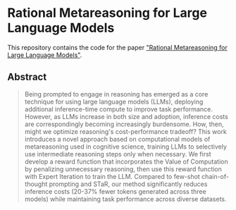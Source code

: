 # Rational Metareasoning for Large Language Models

This repository contains the code for the paper ["Rational Metareasoning for Large Language Models"](http://arxiv.org/abs/2410.05563v1).

## Abstract
> Being prompted to engage in reasoning has emerged as a core technique for using large language models (LLMs), deploying additional inference-time compute to improve task performance. However, as LLMs increase in both size and adoption, inference costs are correspondingly becoming increasingly burdensome. How, then, might we optimize reasoning's cost-performance tradeoff? This work introduces a novel approach based on computational models of metareasoning used in cognitive science, training LLMs to selectively use intermediate reasoning steps only when necessary. We first develop a reward function that incorporates the Value of Computation by penalizing unnecessary reasoning, then use this reward function with Expert Iteration to train the LLM. Compared to few-shot chain-of-thought prompting and STaR, our method significantly reduces inference costs (20-37% fewer tokens generated across three models) while maintaining task performance across diverse datasets.

